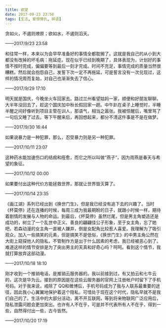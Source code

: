 ```yaml
---
title: 欲望
date: 2017-09-23 23:50
tags: [生活, 爱恨情仇, 碎语]
---
```


贪如火，不遏则燎原；欲如水，不遏则滔天。


<!--more-->


——2017/9/23 23:58

和往常一样，本来以为会早早准备好的事情全都耽搁了。这就是我自己的从小到大都没有改掉的坏毛病：拖延症。现在似乎已经到晚期了，具体表现为，计划好的事情不按时完成，偏偏要等到最后一刻才完成。时间不充足，事情完成的质量当然很糟糕。然后就会抱怨自己，发誓下次一定不再拖延，可是誓言没有一次兑现过，这样的情况周而复始，对自己也渐渐失去了信心。

——2017/9/29 17:10

明天就是国庆，今晚坐火车回家去。路过兰州看望姑妈一家，顺便和好朋友聊聊。大半年没回去了，趁这个国庆加中秋长假回家一趟。中午趴在桌子上睡觉时，半睡半醒之间好像听到项目主管在训人，那语气，相当之嚣张。我被惊醒后，嘴里骂了一句后又睡了过去。等下午醒来后，再回想起来，都分不清这件事是不是在做梦。

——2017/9/30 16:44

如果说暴力是一种犯罪，那么，忍受暴力则是另一种犯罪。

——2017/10/11 23:07

这种药水能加速伤口的结痂和痊愈，而它之所以叫做“燕子”，因为雨燕是春天与希望的象征。

——2017/10/12 00:00

如果要付出这种代价方能拯救世界，那就让世界毁灭算了。

——2017/10/14 23:35

《画江湖》系列已经出到《换世门生》，但是我已经没有追下去的兴趣了。当时《杯莫停》还在连播的时候，每周三成为我最期盼的日子，就跟小时候一样，期待着剧情的发展与人物的命运。到最后，《杯莫停》虽然烂尾，但是男主角塑造还是成功的，树立了一个乱世中正义、善良的翩翩佳公子形象，至于女主角，忘了她吧，若森动漫的女主角一直被人嫌弃，倒是女配角比较惹人喜爱。我理解为了吸引观众，加入一些搞笑的元素，但是搞笑不是低俗，《换世门生》的中男主角公然在大街上窥探他人的隐私，不管制作方是出于什么因素的考虑，我已经被恶心到了。难道这样的情节安排是为了突出男主的天真和好奇心吗？呵呵。看到这个情节，我就打算放弃这部动漫。

——2017/10/18 18:10

刚才收到一个推销电话，是推销云服务器的。我以前接到过，有又拍云和七牛云的，这次是华为云。接到的原因是在这些云服务器的官网上注册帐户时留下了手机号码。对于我来说，戒除了 QQ和微博后，手机号码成为了我与人联系最重要的途径，因此我小心翼翼地保护着这个隐私，可惜处于现在这个时代，隐私早就不是我们自己的了。生活中的大部分活动，离不开互联网，等到将来物联网广泛应用后，隐私泄露问题会更加突出。也许有人不在乎，可是并不代表所有人不在乎，得到一些，自然得付出一些，古今皆然。

——2017/10/20 17:19
